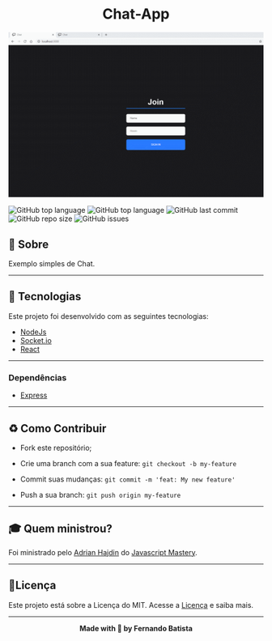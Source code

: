 <h1 align="center">Chat-App</h1>
<p align="center">
<img src="./.github/ChatApp.gif"/>
</p>



![GitHub top language](https://img.shields.io/github/languages/count/Nandosbx/Chat-App) 
![GitHub top language](https://img.shields.io/github/languages/top/Nandosbx/Chat-App) ![GitHub last commit](https://img.shields.io/github/last-commit/Nandosbx/Chat-App) ![GitHub repo size](https://img.shields.io/github/repo-size/Nandosbx/Chat-App) ![GitHub issues](https://img.shields.io/github/issues/Nandosbx/Chat-App)


  

<h2>📖 Sobre</h2>

 Exemplo simples de Chat.

------------

<h2>🚀 Tecnologias</h2>

Este projeto foi desenvolvido com as seguintes tecnologias:
- [NodeJs](https://nodejs.org/en/ "NodeJs")
- [Socket.io](https://socket.io// "Socket.io")
- [React](https://reactjs.org/ "React")



------------


<h3>Dependências</h3>

- [Express](https://expressjs.com/ "Express")

------------


<h2>♻️ Como Contribuir</h2>

- Fork este repositório;

- Crie uma branch com a sua feature: `git checkout -b my-feature`

- Commit suas mudanças: `git commit -m 'feat: My new feature'`

- Push a sua branch: `git push origin my-feature`

------------

<h2>🎓 Quem ministrou?</h2>
Foi ministrado pelo <a href="https://github.com/adrianhajdin">Adrian Hajdin</a> do <a href="https://www.buymeacoffee.com/JSMastery">Javascript Mastery</a>.

------------


<h2>📃Licença</h2>

Este projeto está sobre a Licença do MIT. Acesse a <a href="https://github.com/Nandosbx/Chat-App/blob/master/LICENSE.md">Licença</a> e saiba mais.

------------


<footer align="center">
 <strong align="center">Made with 💜 by Fernando Batista</strong>
</footer>